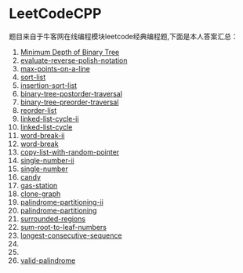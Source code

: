 # LeetCodeCPP
题目来自于牛客网在线编程模块leetcode经典编程题,下面是本人答案汇总：

1. [Minimum Depth of Binary Tree](https://github.com/ltaoj/LeetCodeCPP/blob/master/minimum-depth-of-binary-tree.cpp)
2. [evaluate-reverse-polish-notation](https://github.com/ltaoj/LeetCodeCPP/blob/master/evaluate-reverse-polish-notation.cpp)
3. [max-points-on-a-line](https://github.com/ltaoj/LeetCodeCPP/blob/master/max-points-on-a-line.cpp)
4. [sort-list](https://github.com/ltaoj/LeetCodeCPP/blob/master/sort-list.cpp)
5. [insertion-sort-list](https://github.com/ltaoj/LeetCodeCPP/blob/master/insertion-sort-list.cpp)
6. [binary-tree-postorder-traversal](https://github.com/ltaoj/LeetCodeCPP/blob/master/binary-tree-postorder-traversal.cpp)
7. [binary-tree-preorder-traversal](https://github.com/ltaoj/LeetCodeCPP/blob/master/binary-tree-preorder-traversal.cpp)
8. [reorder-list](https://github.com/ltaoj/LeetCodeCPP/blob/master/reorder-list.cpp)
9. [linked-list-cycle-ii](https://github.com/ltaoj/LeetCodeCPP/blob/master/linked-list-cycle-ii.cpp)
10. [linked-list-cycle](https://github.com/ltaoj/LeetCodeCPP/blob/master/linked-list-cycle.cpp)
11. [word-break-ii](https://github.com/ltaoj/LeetCodeCPP/blob/master/word-break-ii.cpp)
12. [word-break](https://github.com/ltaoj/LeetCodeCPP/blob/master/word-break.cpp)
13. [copy-list-with-random-pointer](https://github.com/ltaoj/LeetCodeCPP/blob/master/copy-list-with-random-pointer.cpp)
14. [single-number-ii](https://github.com/ltaoj/LeetCodeCPP/blob/master/single-number-ii.cpp)
15. [single-number](https://github.com/ltaoj/LeetCodeCPP/blob/master/single-number.cpp)
16. [candy](https://github.com/ltaoj/LeetCodeCPP/blob/master/candy.cpp)
17. [gas-station](https://github.com/ltaoj/LeetCodeCPP/blob/master/gas-station.cpp)
18. [clone-graph](https://github.com/ltaoj/LeetCodeCPP/blob/master/clone-graph.cpp)
19. [palindrome-partitioning-ii](https://github.com/ltaoj/LeetCodeCPP/blob/master/palindrome-partitioning-ii.cpp)
20. [palindrome-partitioning](https://github.com/ltaoj/LeetCodeCPP/blob/master/palindrome-partitioning.cpp)
21. [surrounded-regions](https://github.com/ltaoj/LeetCodeCPP/blob/master/surrounded-regions.cpp)
22. [sum-root-to-leaf-numbers](https://github.com/ltaoj/LeetCodeCPP/blob/master/sum-root-to-leaf-numbers.cpp)
23. [longest-consecutive-sequence](https://github.com/ltaoj/LeetCodeCPP/blob/master/LongestConsecutiveSequence.java)
24. []()
25. []()
26. [valid-palindrome](https://github.com/ltaoj/LeetCodeCPP/blob/master/valid-palindrome.cpp)
